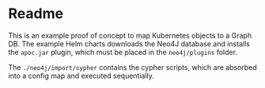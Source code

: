 # Readme

This is an example proof of concept to map Kubernetes objects to a Graph DB.
The example Helm charts downloads the Neo4J database and installs the 
`apoc.jar` plugin, which must be placed in the `neo4j/plugins` folder.

The `./neo4j/import/cypher` contains the cypher scripts, which are absorbed
into a config map and executed sequentially.

